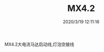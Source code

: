 ﻿---
layout: post 
title: MX4.2
tags: MX42
categories: wire-harness
overview: 
series: 5557
part_number: 
thumb_img: static/202003/263-thumb-20200319201213.jpg
small_img: static/202003/263-20200319201213.jpg
date: 2020/3/19 12:11:16
---


MX4.2大电流马达启动线,灯泡空接线
